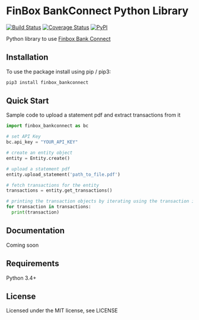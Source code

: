 # FinBox BankConnect Python Library

[![Build Status](https://travis-ci.org/finbox-in/bank-connect-python.svg?branch=master)](https://travis-ci.org/finbox-in/bank-connect-python)
[![Coverage Status](https://coveralls.io/repos/github/finbox-in/bank-connect-python/badge.svg?branch=master)](https://coveralls.io/github/finbox-in/bank-connect-python?branch=master)
[![PyPI](https://img.shields.io/pypi/v/finbox-bankconnect)](https://pypi.org/project/finbox-bankconnect/)


Python library to use [Finbox Bank Connect](https://finbox.in/products/bank-connect/)

## Installation
To use the package install using pip / pip3:

```sh
pip3 install finbox_bankconnect
```

## Quick Start
Sample code to upload a statement pdf and extract transactions from it

```python
import finbox_bankconnect as bc

# set API Key
bc.api_key = "YOUR_API_KEY"

# create an entity object
entity = Entity.create()

# upload a statement pdf
entity.upload_statement('path_to_file.pdf')

# fetch transactions for the entity
transactions = entity.get_transactions()

# printing the transaction objects by iterating using the transaction iterator
for transaction in transactions:
  print(transaction)
```

## Documentation
Coming soon

## Requirements
Python 3.4+

## License
Licensed under the MIT license, see LICENSE
